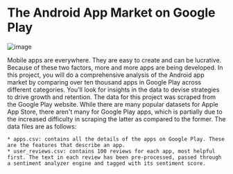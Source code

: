 # The Android App Market on Google Play

![image](https://user-images.githubusercontent.com/86511074/174325617-b411e2fa-fa39-452a-863f-9e2d4bd31c30.png)

Mobile apps are everywhere. They are easy to create and can be lucrative. Because of these two factors, more and more apps are being developed. In this project, you will do a comprehensive analysis of the Android app market by comparing over ten thousand apps in Google Play across different categories. You'll look for insights in the data to devise strategies to drive growth and retention. The data for this project was scraped from the Google Play website. While there are many popular datasets for Apple App Store, there aren't many for Google Play apps, which is partially due to the increased difficulty in scraping the latter as compared to the former. The data files are as follows:

    * apps.csv: contains all the details of the apps on Google Play. These are the features that describe an app.
    * user_reviews.csv: contains 100 reviews for each app, most helpful first. The text in each review has been pre-processed, passed through a sentiment analyzer engine and tagged with its sentiment score. 


